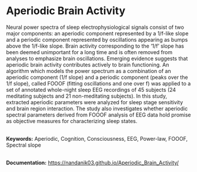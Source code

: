 # Aperiodic Brain Activity

Neural power spectra of sleep electrophysiological signals consist of two major components: an aperiodic component represented by a 1/f-like slope and a periodic component represented by oscillations appearing as bumps above the 1/f-like slope. Brain activity corresponding to the ‘1/f’ slope has been deemed unimportant for a long time and is often removed from analyses to emphasize brain oscillations. Emerging evidence suggests that aperiodic brain activity contributes actively to brain functioning. An algorithm which models the power spectrum as a combination of an aperiodic component (1/f slope) and a periodic component (peaks over the 1/f slope), called FOOOF (fitting oscillations and one over f) was applied to a set of annotated whole-night sleep EEG recordings of 45 subjects (24 meditating subjects and 21 non-meditating subjects). In this study, extracted aperiodic parameters were analyzed for sleep 
stage sensitivity and brain region interaction. The study also investigates whether aperiodic spectral parameters derived from FOOOF analysis of EEG 
data hold promise as objective measures for characterizing sleep states.

<br><b>Keywords:</b> Aperiodic, Cognition, Consciousness, EEG, Power-law, FOOOF, Spectral slope 

<br><b>Documentation:</b> https://nandanik03.github.io/Aperiodic_Brain_Activity/
